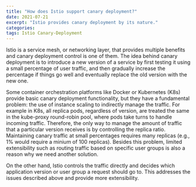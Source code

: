 ```yaml
---
title: "How does Istio support canary deployment?"
date: 2021-07-21
excerpt: "Istio provides canary deployment by its nature."
categories:
tags: Istio Canary-Deployment
---
```


Istio is a service mesh, or networking layer, that provides multiple benefits and canary deployment control is one of them. The idea behind canary deployment is to introduce a new version of a service by first testing it using a small percentage of user traffic, and then gradually increase the percentage if things go well and eventually replace the old version with the new one.

Some container orchestration platforms like Docker or Kubernetes (K8s) provide basic canary deployment functionality, but they have a fundamental problem: the use of instance scaling to indirectly manage the traffic. For example in K8s, all replica pods, regardless of version, are treated the same in the kube-proxy round-robin pool, where pods take turns to handle incoming traffic. Therefore, the only way to manage the amount of traffic that a particular version receives is by controlling the replica ratio. Maintaining canary traffic at small percentages requires many replicas (e.g., 1% would require a minium of 100 replicas). Besides this problem, limited extensibility such as routing traffic based on specific user groups is also a reason why we need another solution.

On the other hand, Istio controls the traffic directly and decides which application version or user group a request should go to. This addresses the issues described above and provide more extensibility.
